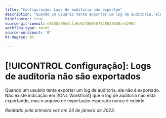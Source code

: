 ```yaml
---
title: "Configuração: Logs de auditoria não exportam"
description: "Quando um usuário tenta exportar um log de auditoria, ele não é exportado. Não há indicação no Workfront de que o log de auditoria não está exportando, mas o arquivo de exportação esperado nunca aparece."
hidefromtoc: true
source-git-commit: e8358a00e3cfa9a62f86056752801f030ced296f
workflow-type: tm+mt
source-wordcount: '0'
ht-degree: 0%

---
```



# [!UICONTROL Configuração]: Logs de auditoria não são exportados

Quando um usuário tenta exportar um log de auditoria, ele não é exportado. Não existe indicação em [!DNL Workfront] que o log de auditoria não está exportando, mas o arquivo de exportação esperado nunca é exibido.

_Relatado pela primeira vez em 24 de janeiro de 2023._

